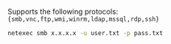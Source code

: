 Supports the following protocols:
`{smb,vnc,ftp,wmi,winrm,ldap,mssql,rdp,ssh}`

```bash
netexec smb x.x.x.x -u user.txt -p pass.txt
```


